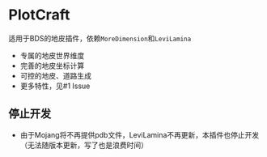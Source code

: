 # PlotCraft

适用于BDS的地皮插件，依赖`MoreDimension`和`LeviLamina`

- 专属的地皮世界维度
- 完善的地皮坐标计算
- 可控的地皮、道路生成
- 更多特性，见#1 Issue

## 停止开发

- 由于Mojang将不再提供pdb文件，LeviLamina不再更新，本插件也停止开发（无法随版本更新，写了也是浪费时间）


